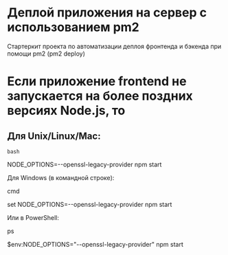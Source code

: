 # Деплой приложения на сервер с использованием pm2

Стартеркит проекта по автоматизации деплоя фронтенда и бэкенда при помощи pm2 (pm2 deploy)

# Если приложение frontend не запускается на более поздних версиях Node.js, то

## Для Unix/Linux/Mac:

    bash

NODE_OPTIONS=--openssl-legacy-provider npm start

Для Windows (в командной строке):

cmd

set NODE_OPTIONS=--openssl-legacy-provider
npm start

Или в PowerShell:

ps

\$env:NODE_OPTIONS="--openssl-legacy-provider"
npm start
